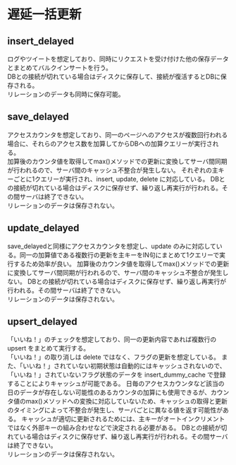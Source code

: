 # 遅延一括更新

## insert_delayed
ログやツイートを想定しており、同時にリクエストを受け付けた他の保存データとまとめてバルクインサートを行う。  
DBとの接続が切れている場合はディスクに保存して、接続が復活するとDBに保存される。  
リレーションのデータも同時に保存可能。

## save_delayed
アクセスカウンタを想定しており、同一のページへのアクセスが複数回行われる場合に、それらのアクセス数を加算してからDBへの加算クエリーが実行される。  
加算後のカウンタ値を取得してmax()メソッドでの更新に変換してサーバ間同期が行われるので、サーバ間のキャッシュ不整合が発生しない。 
それぞれの主キーごとに1クエリーが実行され、insert, update, delete に対応している。 
DBとの接続が切れている場合はディスクに保存せず、繰り返し再実行が行われる。その間サーバは終了できない。  
リレーションのデータは保存されない。

## update_delayed
save_delayedと同様にアクセスカウンタを想定し、update のみに対応している。同一の加算値である複数行の更新を主キーをIN句にまとめて1クエリーで実行するため効率が良い。 
加算後のカウンタ値を取得してmax()メソッドでの更新に変換してサーバ間同期が行われるので、サーバ間のキャッシュ不整合が発生しない。 
DBとの接続が切れている場合はディスクに保存せず、繰り返し再実行が行われる。その間サーバは終了できない。  
リレーションのデータは保存されない。

## upsert_delayed
「いいね！」のチェックを想定しており、同一の更新内容であれば複数行の upsert をまとめて実行する。  
「いいね！」の取り消しは delete ではなく、フラグの更新を想定している。
また、「いいね！」されていない初期状態は自動的にはキャッシュされないので、「いいね！」されていないフラグ状態のデータを insert_dummy_cache で登録することによりキャッシュが可能である。 
日毎のアクセスカウンタなど該当の日のデータが存在しない可能性のあるカウンタの加算にも使用できるが、カウンタ値のmax()メソッドへの変換に対応していないため、キャッシュの取得と更新のタイミングによって不整合が発生し、サーバごとに異なる値を返す可能性がある。 
キャッシュが適切に更新されるためには、主キーがオートインクリメントではなく外部キーの組み合わせなどで決定される必要がある。
DBとの接続が切れている場合はディスクに保存せず、繰り返し再実行が行われる。その間サーバは終了できない。  
リレーションのデータは保存されない。
